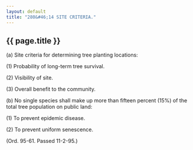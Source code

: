 ```yaml
---
layout: default 
title: "280&#46;14 SITE CRITERIA."
---
```


{{ page.title }}
----------------

​(a) Site criteria for determining tree planting locations:

​(1) Probability of long-term tree survival.

​(2) Visibility of site.

​(3) Overall benefit to the community.

​(b) No single species shall make up more than fifteen percent (15%) of
the total tree population on public land:

​(1) To prevent epidemic disease.

​(2) To prevent uniform senescence.

(Ord. 95-61. Passed 11-2-95.)
